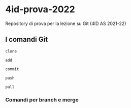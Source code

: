 # 4id-prova-2022
Repository di prova per la lezione su Git (4ID AS 2021-22)

## I comandi Git

``clone``

``add``

``commit``

``push``

``pull``

### Comandi per branch e merge

